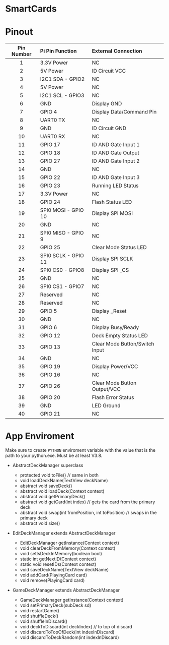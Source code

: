 # SmartCards

# Pinout

|Pin Number|Pi Pin Function|External Connection|
|:--:|:--|:--|
|1|3.3V Power|NC|
|2|5V Power|ID Circuit VCC|
|3|I2C1 SDA - GPIO2|NC|
|4|5V Power|NC|
|5|I2C1 SCL - GPIO3|NC|
|6|GND|Display GND|
|7|GPIO 4|Display Data/Command Pin|
|8|UART0 TX|NC|
|9|GND|ID Circuit GND|
|10|UART0 RX|NC|
|11|GPIO 17|ID AND Gate Input 1|
|12|GPIO 18|ID AND Gate Output|
|13|GPIO 27|ID AND Gate Input 2|
|14|GND|NC|
|15|GPIO 22|ID AND Gate Input 3|
|16|GPIO 23|Running LED Status|
|17|3.3V Power|NC|
|18|GPIO 24|Flash Status LED|
|19|SPI0 MOSI - GPIO 10|Display SPI MOSI|
|20|GND|NC|
|21|SPI0 MISO - GPIO 9|NC|
|22|GPIO 25|Clear Mode Status LED|
|23|SPI0 SCLK - GPIO 11|Display SPI SCLK|
|24|SPI0 CS0 - GPIO8|Display SPI _CS|
|25|GND|NC|
|26|SPI0 CS1 - GPIO7|NC|
|27|Reserved|NC|
|28|Reserved|NC|
|29|GPIO 5|Display _Reset|
|30|GND|NC|
|31|GPIO 6|Display Busy/Ready|
|32|GPIO 12|Deck Empty Status LED|
|33|GPIO 13|Clear Mode Button/Switch Input|
|34|GND|NC|
|35|GPIO 19|Display Power/VCC|
|36|GPIO 16|NC|
|37|GPIO 26|Clear Mode Button Output/VCC|
|38|GPIO 20|Flash Error Status|
|39|GND|LED Ground|
|40|GPIO 21|NC|

# App Enviroment
Make sure to create `PYTHON` enviroment variable with the value that is the path to your python.exe. Must be at least V3.8.

- AbstractDeckManager superclass
    - protected void toFile() // same in both
    - void loadDeckName(TextView deckName)
    - abstract void saveDeck()
    - abstract void loadDeck(Context context)
    - abstract void getPrimaryDeck()
    - abstract void getCard(int index) // gets the card from the primary deck
    - abstract void swap(int fromPosition, int toPosition) // swaps in the primary deck
    - abstract void size()


- EditDeckManager extends AbstractDeckManager
    - EditDeckManager getInstance(Context context)
    - void clearDeckFromMemory(Context context)
    - void setIsDeckInMemory(boolean bool)
    - static int getNextID(Context context)
    - static void resetIDs(Context context)
    - void saveDeckName(TextView deckName)
    - void addCard(PlayingCard card)
    - void remove(PlayingCard card)

- GameDeckManager extends AbstractDeckManager
    - GameDeckManager getInstance(Context context)
    - void setPrimaryDeck(subDeck sd)
    - void restartGame()
    - void shuffleDeck()
    - void shuffleInDiscard()
    - void deckToDiscard(int deckIndex) // to top of discard
    - void discardToTopOfDeck(int indexInDiscard)
    - void discardToDeckRandom(int indexInDiscard)
